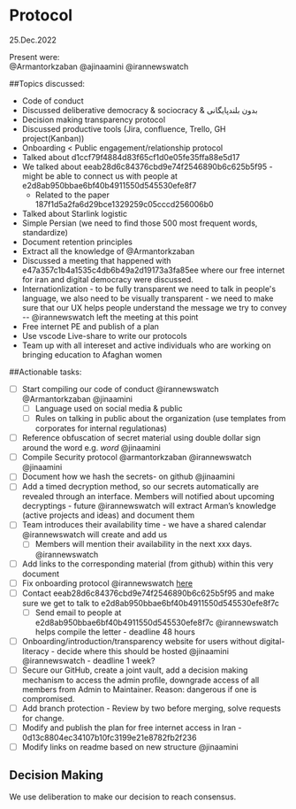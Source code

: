 # Protocol
25.Dec.2022

Present were:  
@Armantorkzaban @ajinaamini @irannewswatch  
   
##Topics discussed:  
- Code of conduct  
- Discussed deliberative democracy & sociocracy & بدون بلندپایگانی
- Decision making transparency protocol
- Discussed productive tools (Jira, confluence, Trello, GH project(Kanban))
- Onboarding < Public engagement/relationship protocol
- Talked about d1ccf79f4884d83f65cf1d0e05fe35ffa88e5d17
- We talked about eeab28d6c84376cbd9e74f2546890b6c625b5f95 - might be able to connect us with people at e2d8ab950bbae6bf40b4911550d545530efe8f7
  - Related to the paper 187f1d5a2fa6d29bce1329259c05cccd256006b0
- Talked about Starlink logistic
- Simple Persian (we need to find those 500 most frequent words, standardize)
- Document retention principles
- Extract all the knowledge of @Armantorkzaban
- Discussed a meeting that happened with e47a357c1b4a1535c4db6b49a2d19173a3fa85ee where our free internet for iran and digital democracy were discussed.
- Internationlization - to be fully transparent we need to talk in people's language, we also need to be visually transparent - we need to make sure that our UX helps people understand the message we try to convey
-- @irannewswatch left the meeting at this point
- Free internet PE and publish of a plan
- Use vscode Live-share to write our protocols
- Team up with all intereset and active individuals who are working on bringing education to Afaghan women


##Actionable tasks:
- [ ] Start compiling our code of conduct @irannewswatch @Armantorkzaban @jinaamini
  - [ ] Language used on social media & public
  - [ ] ًRules on talking in public about the organization (use templates from corporates for internal regulationas)
- [ ] Reference obfuscation of secret material using double dollar sign around the word e.g. $word$ @jinaamini
- [ ] Compile Security protocol @armantorkzaban @irannewswatch @jinaamini
- [ ] Document how we hash the secrets- on github @jinaamini
- [ ] Add a timed decryption method, so our secrets automatically are revealed through an interface. Members will notified about upcoming decryptings - future
@irannewswatch will extract Arman’s knowledge (active projects and ideas) and document them
- [ ] Team introduces their availability time - we have a shared calendar @irannewswatch will create and add us
  - [ ] Members will mention their availability in the next xxx days. @irannewswatch
- [ ] Add links to the corresponding material (from github) within this very document 
- [ ] Fix onboarding protocol @irannewswatch [here](https://github.com/tcfev/task-force-nika/discussions/2)
- [ ] Contact eeab28d6c84376cbd9e74f2546890b6c625b5f95 and make sure we get to talk to e2d8ab950bbae6bf40b4911550d545530efe8f7c
  - [ ] Send email to people at e2d8ab950bbae6bf40b4911550d545530efe8f7c @irannewswatch helps compile the letter - deadline 48 hours
- [ ] Onboarding/introduction/transparency website for users without digital-literacy - decide where this should be hosted @jinaamini @irannewswatch - deadline 1 week?
- [ ] Secure our GitHub, create a joint vault, add a decision making mechanism to access the admin profile, downgrade access of all members from Admin to Maintainer. Reason: dangerous if one is compromised.
- [ ] Add branch protection - Review by two before merging, solve requests for change. 
- [ ] Modify and publish the plan for free internet access in Iran - 0d13c8804ec34107b10fc3199e21e8782fb2f236
- [ ] Modify links on readme based on new structure @jinaamini

## Decision Making
We use deliberation to make our decision to reach consensus. 
